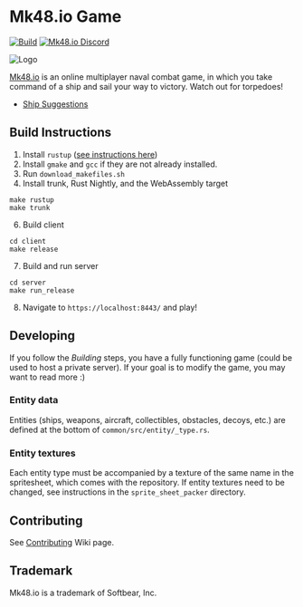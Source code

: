 # Mk48.io Game

[![Build](https://github.com/SoftbearStudios/mk48/actions/workflows/build.yml/badge.svg)](https://github.com/SoftbearStudios/mk48/actions/workflows/build.yml)
<a href='https://discord.gg/YMheuFQWTX'>
  <img src='https://img.shields.io/badge/Mk48.io-%23announcements-blue.svg' alt='Mk48.io Discord' />
</a>

![Logo](/client/logo-712.png)

[Mk48.io](https://mk48.io) is an online multiplayer naval combat game, in which you take command of a ship and sail your way to victory. Watch out for torpedoes!

- [Ship Suggestions](https://github.com/SoftbearStudios/mk48/discussions/132)

## Build Instructions

1. Install `rustup` ([see instructions here](https://rustup.rs/))
2. Install `gmake` and `gcc` if they are not already installed.
3. Run `download_makefiles.sh`
4. Install trunk, Rust Nightly, and the WebAssembly target

```console
make rustup
make trunk
```

6. Build client

```console
cd client
make release
```

7. Build and run server

```console
cd server
make run_release
```

8. Navigate to `https://localhost:8443/` and play!

## Developing

If you follow the *Building* steps, you have a fully functioning game (could be used to host a private server). If your goal
is to modify the game, you may want to read more :)

### Entity data

Entities (ships, weapons, aircraft, collectibles, obstacles, decoys, etc.) are defined at the bottom of
`common/src/entity/_type.rs`.

### Entity textures

Each entity type must be accompanied by a texture of the same name in the spritesheet, which comes with the
repository. If entity textures need to be changed, see instructions in the `sprite_sheet_packer` directory.

## Contributing
See [Contributing](https://github.com/SoftbearStudios/mk48/wiki/Contributing) Wiki page.

## Trademark

Mk48.io is a trademark of Softbear, Inc.
